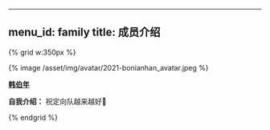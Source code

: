 
---
menu_id: family
title: 成员介绍
---

{% grid w:350px %}
<!-- cell -->
{% image /asset/img/avatar/2021-bonianhan_avatar.jpeg %}
<!-- cell -->
**[韩伯年](https://bonianhan.github.io)**

**自我介绍：** 祝定向队越来越好🫡

{% endgrid %}

